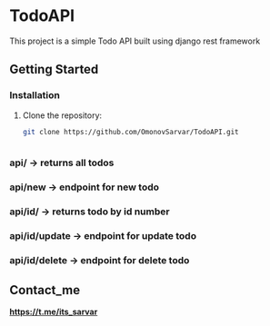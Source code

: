 # TodoAPI

This project is a simple Todo API built using django rest framework

## Getting Started

### Installation

1. Clone the repository:

   ```sh
   git clone https://github.com/OmonovSarvar/TodoAPI.git



### api/ -> returns all todos
### api/new -> endpoint for new todo
### api/id/ -> returns todo by id number
### api/id/update -> endpoint for update todo
### api/id/delete -> endpoint for delete todo


## Contact_me

__https://t.me/its_sarvar__
